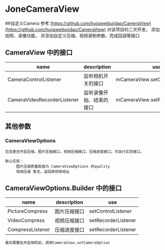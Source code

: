 # JoneCameraView

##自定义Camera
    参考 [https://github.com/hujiaweibujidao/CameraView](https://github.com/hujiaweibujidao/CameraView)
    对该项目的二次开发，
    添加 拍照、录像功能，
    并添加自定义压缩、视频录制参数、完成回调等接口


## CameraView 中的接口
name | description | use
---- | --- | ---
CameraControlListener | 监听相机开关的接口 |  mCameraView.setControlListener
CameraVideoRecorderListener |  监听录像开始、结束的接口 |  mCameraView.setRecorderListener

## 其他参数

### CameraViewOptions
    包含是否开启压缩，图片压缩接口，视频压缩接口，压缩进度接口。可自行实现接口。

    默认实现：
         图片压缩质量取值为 CameraViewOptions 的quality
         视频压缩 暂无，返回原视频地址


## CameraViewOptions.Builder 中的接口
  name | description | use
  ---- | --- | ---
  PictureCompress | 图片压缩接口 |  setControlListener
  VideoCompress |  视频压缩接口 |  setRecorderListener
  CompressListener |  压缩进度接口 |  setRecorderListener


    最后需要在开启相机前，调用CameraView.setCameraOption

